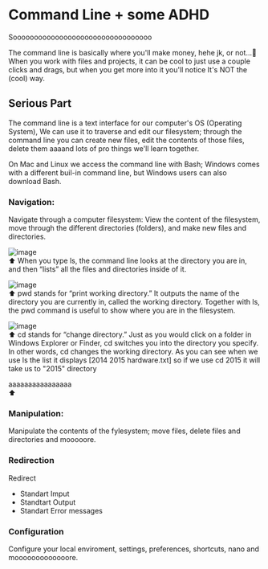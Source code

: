 # Command Line + some ADHD

Sooooooooooooooooooooooooooooooooo

The command line is basically where you'll make money, hehe jk, or not...🤨 When you work with files and projects,
it can be cool to just use a couple clicks and drags, but when you get more into it you'll notice It's NOT the (cool) way.

## Serious Part

The command line is a text interface for our computer's OS (Operating System), We can use it to traverse and edit our filesystem;
through the command line you can create new files, edit the contents of those files, delete them aaaand lots of pro things we'll learn together.

On Mac and Linux we access the command line with Bash; Windows comes with a different buil-in command line, but Windows users can also download Bash.

### Navigation:
Navigate through a computer filesystem: View the content of the filesystem, move through the different directories (folders), and make new files and directories.

![image](https://user-images.githubusercontent.com/75914408/220755638-8468cf3a-9158-47cc-9787-7ff625d330b9.png) <br>
⬆ When you type ls, the command line looks at the directory you are in, and then “lists” all the files and directories inside of it.

![image](https://user-images.githubusercontent.com/75914408/220755681-6a98ec1c-6e8b-4961-9af3-2f0a3c1ff53a.png) <br>
⬆ pwd stands for “print working directory.” It outputs the name of the directory you are currently in, called the working directory. Together with ls, the pwd command is useful to show where you are in the filesystem.

![image](https://user-images.githubusercontent.com/75914408/220767680-31812462-47c9-48b3-95e2-38546c8d4d32.png) <br>
⬆ cd stands for “change directory.” Just as you would click on a folder in Windows Explorer or Finder, cd switches you into the directory you specify. In other words, cd changes the working directory. As you can see when we use ls the list it displays [2014  2015  hardware.txt] so if we use cd 2015 it will take us to "2015" directory


aaaaaaaaaaaaaaaa   <br>
⬆ 

### Manipulation: 
Manipulate the contents of the fylesystem; move files, delete files and directories and mooooore.

### Redirection
Redirect
* Standart Imput
* Standtart Output
* Standart Error messages

### Configuration
Configure your local enviroment, settings, preferences, shortcuts, nano and mooooooooooooore.
